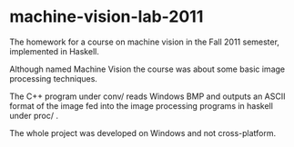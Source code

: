 machine-vision-lab-2011
=======================

The homework for a course on machine vision in the Fall 2011 semester, implemented in Haskell.


Although named Machine Vision the course was about some basic image processing techniques.


The C++ program under conv/ reads Windows BMP and outputs an ASCII format of the image fed into the image processing programs in haskell under proc/ .


The whole project was developed on Windows and not cross-platform.
